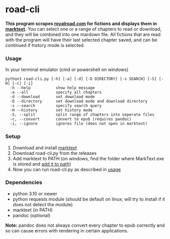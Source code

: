 # road-cli

**This program scrapes [royalroad.com](https://royalroad.com) for fictions and displays them in [marktext](https://github.com/marktext/marktext).**
You can select one or a range of chapters to read or download, and they will be combined into one mardown file. All fictions that are read with the program will have their last selected chapter saved, and can be continued if history mode is selected.

### Usage

In your terminal emulator (cmd or powershell on windows)

```
python3 road-cli.py [-h] [-a] [-d] [-D DIRECTORY] [-s SEARCH] [-S] [-H] [-c] [-i]
  -h --help           show help message
  -a --all            specify all chapters
  -d --download       set download mode
  -D --directory      set download mode and download directory
  -s --search         specify search query
  -H --history        set history mode
  -S, --split         split range of chapters into seperate files
  -c, --convert       convert to epub (requires pandoc)
  -i, --ignore        ignores file (does not open in marktext)
```

### Setup

1. Download and install [marktext](https://github.com/marktext/marktext/releases)
2. Download road-cli.py from the releases
3. Add marktext to PATH (on windows, find the folder where MarkText.exe is stored and [add it to path](https://www.computerhope.com/issues/ch000549.htm))
4. Now you can run road-cli.py as described in [usage](#Usage)

### Dependencies

- python 3.10 or newer
- python requests module (should be default on linux; will try to install if it does not detect the module)
- marktext (in PATH)
- pandoc (optional)

**Note:** pandoc does not always convert every chapter to epub correctly and so can cause errors with rendering in certain applications. 
